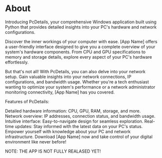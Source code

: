 # About


Introducing PcDetails, your comprehensive Windows application built using Python that provides detailed insights into your PC's hardware and network configurations.

Discover the inner workings of your computer with ease. [App Name] offers a user-friendly interface designed to give you a complete overview of your system's hardware components. From CPU and GPU specifications to memory and storage details, explore every aspect of your PC's hardware effortlessly.

But that's not all! With PcDetails, you can also delve into your network setup. Gain valuable insights into your network connections, IP configurations, and bandwidth usage. Whether you're a tech enthusiast wanting to optimize your system's performance or a network administrator monitoring connectivity, [App Name] has you covered.

Features of PcDetails:

Detailed hardware information: CPU, GPU, RAM, storage, and more.
Network overview: IP addresses, connection status, and bandwidth usage.
Intuitive interface: Easy-to-navigate design for seamless exploration.
Real-time updates: Stay informed with the latest data on your PC's status.
Empower yourself with knowledge about your PC and network infrastructure. Download [App Name] now and take control of your digital environment like never before!

NOTE: THE APP IS NOT FULLY REALASED YET!
